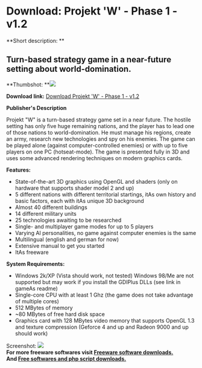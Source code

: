 # Download: Projekt 'W' - Phase 1 - v1.2

**Short description: **

## Turn-based strategy game in a near-future setting about world-domination.

  
**Thumbshot: **![](http://www.freewarefiles.com/screenshot/projectw_md.jpg)   
  
**Download link:** [Download Projekt 'W' - Phase 1 - v1.2](http://freesoftwares.boysofts.com/Projekt-W---Phase---V_program_35746.html)  
  

**Publisher's Description**  
  

Projekt "W" is a turn-based strategy game set in a near future. The hostile
setting has only five huge remaining nations, and the player has to lead one
of those nations to world-domination. He must manage his regions, create an
army, research new technologies and spy on his enemies. The game can be played
alone (against computer-controlled enemies) or with up to five players on one
PC (hotseat-mode). The game is presented fully in 3D and uses some advanced
rendering techniques on modern graphics cards.

**Features:**

  * State-of-the-art 3D graphics using OpenGL and shaders (only on hardware that supports shader model 2 and up) 
  * 5 different nations with different territorial startings, itAs own history and basic factors, each with itAs unique 3D background 
  * Almost 40 different buildings 
  * 14 different military units 
  * 25 technologies awaiting to be researched 
  * Single- and multiplayer game modes for up to 5 players 
  * Varying AI personalities, no game against computer enemies is the same 
  * Multilingual (english and german for now) 
  * Extensive manual to get you started 
  * ItAs freeware 

**System Requirements:**

  * Windows 2k/XP (Vista should work, not tested) Windows 98/Me are not supported but may work if you install the GDIPlus DLLs (see link in gameAs readme) 
  * Single-core CPU with at least 1 Ghz (the game does not take advantage of multiple cores) 
  * 512 MBytes of memory 
  * ~80 MBytes of free hard disk space 
  * Graphics card with 128 MBytes video memory that supports OpenGL 1.3 and texture compression (Geforce 4 and up and Radeon 9000 and up should work) 

  
  
Screenshot: ![](http://www.freewarefiles.com/screenshot/projectw.jpg)  
**For more freeware softwares visit [Freeware software downloads.](http://freesoftwares.boysofts.com/)**   
**And [Free softwares and php script downloads.](http://www.boysofts.com/)**

